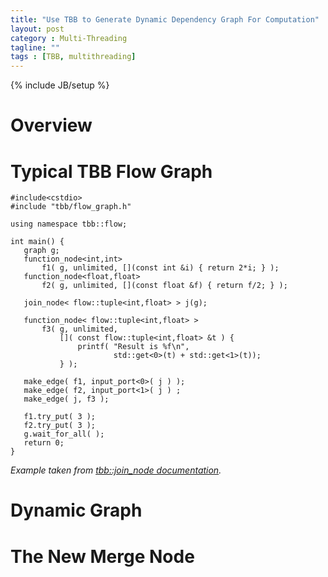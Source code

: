 ```yaml
---
title: "Use TBB to Generate Dynamic Dependency Graph For Computation"
layout: post
category : Multi-Threading
tagline: ""
tags : [TBB, multithreading]
---
```

{% include JB/setup %}

# Overview

# Typical TBB Flow Graph

```
#include<cstdio>
#include "tbb/flow_graph.h"

using namespace tbb::flow;

int main() {
   graph g;
   function_node<int,int>
       f1( g, unlimited, [](const int &i) { return 2*i; } );
   function_node<float,float>
       f2( g, unlimited, [](const float &f) { return f/2; } );

   join_node< flow::tuple<int,float> > j(g);

   function_node< flow::tuple<int,float> >
       f3( g, unlimited,
           []( const flow::tuple<int,float> &t ) {
               printf( "Result is %f\n",
                       std::get<0>(t) + std::get<1>(t));
           } );

   make_edge( f1, input_port<0>( j ) );
   make_edge( f2, input_port<1>( j ) ;
   make_edge( j, f3 );

   f1.try_put( 3 );
   f2.try_put( 3 );
   g.wait_for_all( );
   return 0;
}
```
_Example taken from [tbb::join_node documentation]._

# Dynamic Graph

# The New Merge Node

[tbb::join_node documentation]:https://www.threadingbuildingblocks.org/docs/help/reference/flow_graph/join_node_cls.htm
